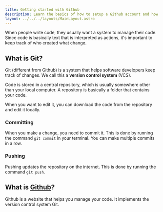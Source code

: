 ```yaml
---
title: Getting started with Github
description: Learn the basics of how to setup a Github account and how to use it.
layout: ../../../layouts/MainLayout.astro
---
```


When people write code, they usually want a system to manage their code. Since code is basically text that is interpreted as actions, it's important to keep track of who created what change.

## What is Git?

Git (different from Github) is a system that helps software developers keep track of changes. We call this a **version control system** (VCS).

Code is stored in a central repository, which is usually somewhere other than your local computer. A repository is basically a folder that contains your code. 

When you want to edit it, you can download the code from the repository and edit it locally.

### Committing
    
When you make a change, you need to commit it. This is done by running the command `git commit` in your terminal. You can make multiple commits in a row.

### Pushing

Pushing updates the repository on the internet. This is done by running the command `git push`.

## What is [Github](https://github.com)?

Github is a website that helps you manage your code. It implements the version control system Git.
